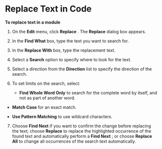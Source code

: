 
# Replace Text in Code

 **To replace text in a module**



1. On the  **Edit** menu, click **Replace** . The **Replace** dialog box appears.
    
2. In the  **Find What** box, type the text you want to search for.
    
3. In the  **Replace With** box, type the replacement text.
    
4. Select a  **Search** option to specify where to look for the text.
    
5. Select a direction from the  **Direction** list to specify the direction of the search.
    
6. To set limits on the search, select:
    
    
    
      -  **Find Whole Word Only** to search for the complete word by itself, and not as part of another word.
    
  -  **Match Case** for an exact match.
    
  -  **Use Pattern Matching** to use wildcard characters.
    

    
    
7. Choose  **Find Next** if you want to confirm the change before replacing the text; choose **Replace** to replace the highlighted occurrence of the found text and automatically perform a **Find Next** ; or choose **Replace All** to change all occurrences of the search text automatically.
    

